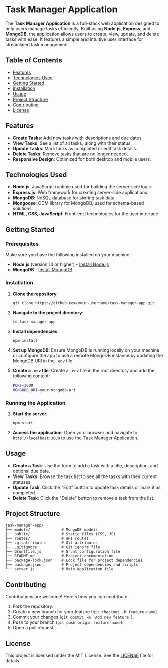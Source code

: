 
# Task Manager Application

The **Task Manager Application** is a full-stack web application designed to help users manage tasks efficiently. Built using **Node.js**, **Express**, and **MongoDB**, the application allows users to create, view, update, and delete tasks with ease. It features a simple and intuitive user interface for streamlined task management.

## Table of Contents

- [Features](#features)
- [Technologies Used](#technologies-used)
- [Getting Started](#getting-started)
- [Installation](#installation)
- [Usage](#usage)
- [Project Structure](#project-structure)
- [Contributing](#contributing)
- [License](#license)

## Features

- **Create Tasks**: Add new tasks with descriptions and due dates.
- **View Tasks**: See a list of all tasks, along with their status.
- **Update Tasks**: Mark tasks as completed or edit task details.
- **Delete Tasks**: Remove tasks that are no longer needed.
- **Responsive Design**: Optimized for both desktop and mobile users.

## Technologies Used

- **Node.js**: JavaScript runtime used for building the server-side logic.
- **Express.js**: Web framework for creating server-side applications.
- **MongoDB**: NoSQL database for storing task data.
- **Mongoose**: ODM library for MongoDB, used for schema-based solutions.
- **HTML, CSS, JavaScript**: Front-end technologies for the user interface.

## Getting Started

### Prerequisites

Make sure you have the following installed on your machine:

- **Node.js** (version 14 or higher) - [Install Node.js](https://nodejs.org/)
- **MongoDB** - [Install MongoDB](https://www.mongodb.com/try/download/community)

### Installation

1. **Clone the repository**:
   ```bash
   git clone https://github.com/your-username/task-manager-app.git


2. **Navigate to the project directory**:
   ```bash
   cd task-manager-app
   ```

3. **Install dependencies**:
   ```bash
   npm install
   ```

4. **Set up MongoDB**:
   Ensure MongoDB is running locally on your machine or configure the app to use a remote MongoDB instance by updating the MongoDB URI in the `.env` file.

5. **Create a `.env` file**:
   Create a `.env` file in the root directory and add the following content:
   ```bash
   PORT=3000
   MONGODB_URI=your-mongodb-uri
   ```

### Running the Application

1. **Start the server**:
   ```bash
   npm start
   ```

2. **Access the application**:
   Open your browser and navigate to `http://localhost:3000` to use the Task Manager Application.

## Usage

- **Create a Task**: Use the form to add a task with a title, description, and optional due date.
- **View Tasks**: Browse the task list to see all the tasks with their current statuses.
- **Update Task**: Click the "Edit" button to update task details or mark it as completed.
- **Delete Task**: Click the "Delete" button to remove a task from the list.

## Project Structure

```
task-manager-app/
├── models/              # MongoDB models
├── public/              # Static files (CSS, JS)
├── routes/              # API routes
├── .gitattributes       # Git attributes
├── .gitignore           # Git ignore file
├── Gruntfile.js         # Grunt configuration file
├── README.md            # Project documentation
├── package-lock.json    # Lock file for project dependencies
├── package.json         # Project dependencies and scripts
└── server.js            # Main application file
```

## Contributing

Contributions are welcome! Here's how you can contribute:

1. Fork the repository.
2. Create a new branch for your feature (`git checkout -b feature-name`).
3. Commit your changes (`git commit -m 'Add new feature'`).
4. Push to your branch (`git push origin feature-name`).
5. Open a pull request.

## License

This project is licensed under the MIT License. See the [LICENSE](LICENSE) file for details.

